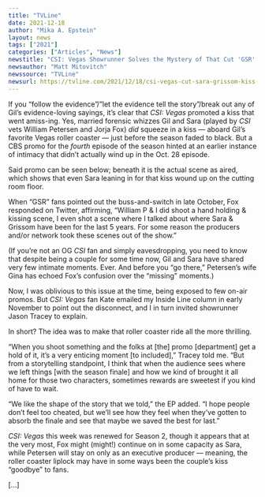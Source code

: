 ```yaml
---
title: "TVLine"
date: 2021-12-18
author: "Mika A. Epstein"
layout: news
tags: ["2021"]
categories: ["Articles", "News"]
newstitle: "CSI: Vegas Showrunner Solves the Mystery of That Cut 'GSR' Kiss"
newsauthor: "Matt Mitovitch"
newssource: "TVLine"
newsurl: https://tvline.com/2021/12/18/csi-vegas-cut-sara-grissom-kiss-1x04/s
---
```


If you “follow the evidence”/”let the evidence tell the story”/break out any of Gil’s evidence-loving sayings, it’s clear that _CSI: Vegas_ promoted a kiss that went amiss-ing.
Yes, married forensic whizzes Gil and Sara (played by _CSI_ vets William Petersen and Jorja Fox) _did_ squeeze in a kiss — aboard Gil’s favorite Vegas roller coaster — just before the season faded to black. But a CBS promo for the _fourth_ episode of the season hinted at an earlier instance of intimacy that didn’t actually wind up in the Oct. 28 episode.

Said promo can be seen below; beneath it is the actual scene as aired, which shows that even Sara leaning in for that kiss wound up on the cutting room floor.

When “GSR” fans pointed out the buss-and-switch in late October, Fox responded on Twitter, affirming, “William P & I did shoot a hand holding & kissing scene, I even shot a scene where I talked about where Sara & Grissom have been for the last 5 years. For some reason the producers and/or network took these scenes out of the show.”

(If you’re not an OG _CSI_ fan and simply eavesdropping, you need to know that despite being a couple for some time now, Gil and Sara have shared very few intimate moments. Ever. And before you “go there,” Petersen’s wife Gina has echoed Fox’s confusion over the “missing” moments.)

Now, I was oblivious to this issue at the time, being exposed to few on-air promos. But _CSI: Vegas_ fan Kate emailed my Inside Line column in early November to point out the disconnect, and I in turn invited showrunner Jason Tracey to explain.

In short? The idea was to make that roller coaster ride all the more thrilling.

“When you shoot something and the folks at [the] promo [department] get a hold of it, it’s a very enticing moment [to included],” Tracey told me. “But from a storytelling standpoint, I think that when the audience sees where we left things [with the season finale] and how we kind of brought it all home for those two characters, sometimes rewards are sweetest if you kind of have to wait.

“We like the shape of the story that we told,” the EP added. “I hope people don’t feel too cheated, but we’ll see how they feel when they’ve gotten to absorb the finale and see that maybe we saved the best for last.”

_CSI: Vegas_ this week was renewed for Season 2, though it appears that at the very most, Fox might (might!) continue on in some capacity as Sara, while Petersen will stay on only as an executive producer — meaning, the roller coaster liplock may have in some ways been the couple’s kiss “goodbye” to fans.

[...]
